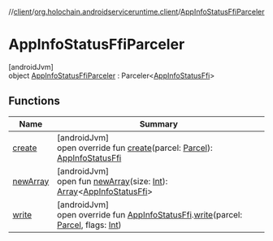 //[client](../../../index.md)/[org.holochain.androidserviceruntime.client](../index.md)/[AppInfoStatusFfiParceler](index.md)

# AppInfoStatusFfiParceler

[androidJvm]\
object [AppInfoStatusFfiParceler](index.md) : Parceler&lt;[AppInfoStatusFfi](../-app-info-status-ffi/index.md)&gt;

## Functions

| Name | Summary |
|---|---|
| [create](create.md) | [androidJvm]<br>open override fun [create](create.md)(parcel: [Parcel](https://developer.android.com/reference/kotlin/android/os/Parcel.html)): [AppInfoStatusFfi](../-app-info-status-ffi/index.md) |
| [newArray](../-runtime-network-config-ffi-parceler/index.md#-1206408188%2FFunctions%2F275946699) | [androidJvm]<br>open fun [newArray](../-runtime-network-config-ffi-parceler/index.md#-1206408188%2FFunctions%2F275946699)(size: [Int](https://kotlinlang.org/api/core/kotlin-stdlib/kotlin/-int/index.html)): [Array](https://kotlinlang.org/api/core/kotlin-stdlib/kotlin/-array/index.html)&lt;[AppInfoStatusFfi](../-app-info-status-ffi/index.md)&gt; |
| [write](write.md) | [androidJvm]<br>open override fun [AppInfoStatusFfi](../-app-info-status-ffi/index.md).[write](write.md)(parcel: [Parcel](https://developer.android.com/reference/kotlin/android/os/Parcel.html), flags: [Int](https://kotlinlang.org/api/core/kotlin-stdlib/kotlin/-int/index.html)) |